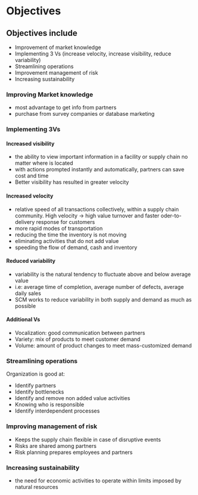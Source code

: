 # Objectives

## Objectives include

- Improvement of market knowledge
- Implementing 3 Vs (increase velocity, increase visibility, reduce variability)
- Streamlining operations
- Improvement management of risk
- Increasing sustainability



### Improving Market knowledge

- most advantage to get info from partners
- purchase from survey companies or database marketing

### Implementing 3Vs

#### Increased visibility

- the ability to view important information in a facility or supply chain no matter where is located
- with actions prompted instantly and automatically, partners can save cost and time
- Better visibility has resulted in greater velocity

#### Increased velocity

- relative speed of all transactions collectively, within a supply chain community. High velocity -> high value turnover and faster oder-to-delivery response for customers
- more rapid modes of transportation
- reducing the time the inventory is not moving
- eliminating activities that do not add value
- speeding the flow of demand, cash and inventory

#### Reduced variability

- variability is the natural tendency to fluctuate above and below average value
- i.e: average time of completion, average number of defects, average daily sales
- SCM works to reduce variability in both supply and demand as much as possible

#### Additional Vs

- Vocalization: good communication between partners
- Variety: mix of products to meet customer demand
- Volume: amount of product changes to meet mass-customized demand

### Streamlining operations

Organization is good at:

- Identify partners
- Identify bottlenecks
- Identify and remove non added value activities
- Knowing who is responsible
- Identify interdependent processes

### Improving management of risk

- Keeps the supply chain flexible in case of disruptive events
- Risks are shared among partners
- Risk planning prepares employees and partners

### Increasing sustainability

- the need for economic activities to operate within limits imposed by natural resources









